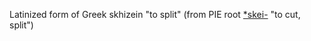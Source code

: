 Latinized form of Greek skhizein "to split" (from PIE root [\*skei-](https://www.etymonline.com/word/*skei-?ref=etymonline_crossreference "Etymology, meaning and definition of *skei-") "to cut, split")